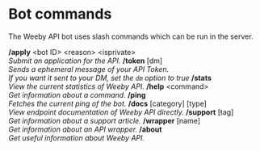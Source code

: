 # Bot commands
The Weeby API bot uses slash commands which can be run in the server.

<DiscordMessages>
    <DiscordMessage profile="bot">
        <template #interactions>
			<DiscordInteraction
				profile="user"
				:command="true"
			>apply</DiscordInteraction>
		</template>
        <strong>/apply</strong> &lt;bot ID&gt; &lt;reason&gt; &lt;isprivate&gt;<br>
        <i>Submit an application for the API.</i>
    </DiscordMessage>
    <DiscordMessage profile="bot">
        <template #interactions>
			<DiscordInteraction
				profile="user"
				:command="true"
			>token</DiscordInteraction>
		</template>
        <strong>/token</strong> [dm] <br>
        <i>Sends a ephemeral message of your API Token. <br>
        If you want it sent to your DM, set the <code>dm</code> option to true</i>
    </DiscordMessage>
    <DiscordMessage profile="bot">
        <template #interactions>
			<DiscordInteraction
				profile="user"
				:command="true"
			>stats</DiscordInteraction>
		</template>
        <strong>/stats</strong> <br>
        <i>View the current statistics of Weeby API.</i>
    </DiscordMessage>
    <DiscordMessage profile="bot">
        <template #interactions>
			<DiscordInteraction
				profile="user"
				:command="true"
			>help</DiscordInteraction>
		</template>
        <strong>/help</strong> &lt;command&gt; <br>
        <i>Get information about a command.</i>
    </DiscordMessage>
    <DiscordMessage profile="bot">
        <template #interactions>
			<DiscordInteraction
				profile="user"
				:command="true"
			>ping</DiscordInteraction>
		</template>
        <strong>/ping</strong> <br>
        <i>Fetches the current ping of the bot.</i>
    </DiscordMessage>
    <DiscordMessage profile="bot">
        <template #interactions>
			<DiscordInteraction
				profile="user"
				:command="true"
			>docs</DiscordInteraction>
		</template>
        <strong>/docs</strong> [category] [type] <br>
        <i>View endpoint documentation of Weeby API directly.</i>
    </DiscordMessage>
    <DiscordMessage profile="bot">
        <template #interactions>
			<DiscordInteraction
				profile="user"
				:command="true"
			>support</DiscordInteraction>
		</template>
        <strong>/support</strong> [tag] <br>
        <i>Get information about a support article.</i>
    </DiscordMessage>
    <DiscordMessage profile="bot">
        <template #interactions>
			<DiscordInteraction
				profile="user"
				:command="true"
			>wrapper</DiscordInteraction>
		</template>
        <strong>/wrapper</strong> [name] <br>
        <i>Get information about an API wrapper.</i>
    </DiscordMessage>
    <DiscordMessage profile="bot">
        <template #interactions>
			<DiscordInteraction
				profile="user"
				:command="true"
			>about</DiscordInteraction>
		</template>
        <strong>/about</strong> <br>
        <i>Get useful information about Weeby API.</i>
    </DiscordMessage>
</DiscordMessages>

